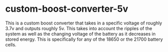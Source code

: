 # custom-boost-converter-5v
This is a custom boost converter that takes in a specific voltage of roughly 3.7v and outputs roughly 5v. This takes into account the ripples of the system as well as the changing voltage of the battery as it decreases in stored energy. This is specifically for any of the 18650 or the 21700 battery cells.
